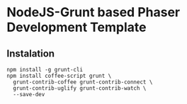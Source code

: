 NodeJS-Grunt based Phaser Development Template
==============================================

## Instalation

~~~shell
npm install -g grunt-cli
npm install coffee-script grunt \
  grunt-contrib-coffee grunt-contrib-connect \
  grunt-contrib-uglify grunt-contrib-watch \
  --save-dev
~~~
